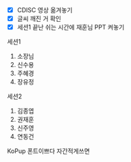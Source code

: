 - [x] CDISC 영상 옮겨놓기
- [x] 글씨 깨진 거 확인
- [x] 세션1 끝난 쉬는 시간에 재훈님 PPT 켜놓기

세션1
1. 소장님
2. 신수용
3. 주혜경
4. 장유정

세션2
1. 김종엽
2. 권재훈
3. 신주영
4. 연동건

KoPup 폰트이쁘다 자간적게쓰면

